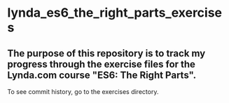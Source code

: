 # lynda_es6_the_right_parts_exercises

## The purpose of this repository is to track my progress through the exercise files for the Lynda.com course "ES6: The Right Parts". 

To see commit history, go to the exercises directory.
